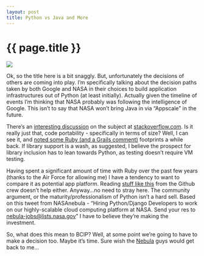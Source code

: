 ```yaml
---
layout: post
title: Python vs Java and More
---
```


{{ page.title }}
================

![](http://nebula.nasa.gov/static/nebula/nebula-badge.png)

Ok, so the title here is a bit snaggly. But, unfortunately the decisions
of others are coming into play. I’m specifically talking about the
decision paths taken by both Google and NASA in their choices to build
application infrastructures out of Python (at least initially). Actually
given the timeline of events I’m thinking that NASA probably was
following the intelligence of Google. This isn’t to say that NASA won’t
bring Java in via “Appscale” in the future.

There’s an [interesting
discussion](http://stackoverflow.com/questions/1085898/choosing-java-vs-python-on-google-app-engine)
on the subject at
[stackoverflow.com](http://stackoverflow.com/questions/1085898/choosing-java-vs-python-on-google-app-engine).
Is it really just that, code portability - specifically in terms of
size? Well, I can see it, and [noted some Ruby (and a Grails
comment)](http://blackholelogic.com/2008/4/21/rails-vs-merb-footprint)
footprints a while back. If library support is a wash, as suggested, I
believe the prospect for library inclusion has to lean towards Python,
as testing doesn’t require VM testing.

Having spent a significant amount of time with Ruby over the past few
years (thanks to the Air Force for allowing me) I have a tendency to
want to compare it as potential app platform. Reading [stuff like
this](http://github.com/blog/470-deployment-script-spring-cleaning) from
the Github crew doesn’t help either. Anyway…no need to stray here. The
community argument, or the maturity/professionalism of Python isn’t a
hard sell. Based on this tweet from NASAnebula - “Hiring Python/Django
Developers to work on our highly-scalable cloud computing platform at
NASA. Send your res to nebula-jobs@lists.nasa.gov” I have to believe
they’re making the investment.

So, what does this mean to BCIP? Well, at some point we’re going to have
to make a decision too. Maybe it’s time. Sure wish the
[Nebula](http://nebula.nasa.gov) guys would get back to me…
